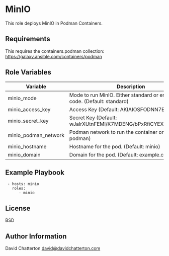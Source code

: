 MinIO
=========

This role deploys MinIO in Podman Containers.

Requirements
------------

This requires the containers.podman collection: https://galaxy.ansible.com/containers/podman

Role Variables
--------------

Variable              | Description
----------------------|------------------------------------------
minio_mode            | Mode to run MinIO. Either standard or erasure-code. (Default: standard)
minio_access_key      | Access Key (Default: AKIAIOSFODNN7EXAMPLE"_
minio_secret_key      | Secret Key (Default: wJalrXUtnFEMI/K7MDENG/bPxRfiCYEXAMPLEKEY)
minio_podman_network  | Podman network to run the container on. (Default: podman)
minio_hostname        | Hostname for the pod. (Default: minio)
minio_domain          | Domain for the pod. (Default: example.com)


Example Playbook
----------------

```
 - hosts: minio
   roles:
      - minio
```

License
-------

BSD

Author Information
------------------

David Chatterton
david@davidchatterton.com
